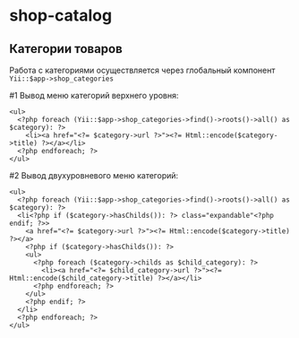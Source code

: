 # shop-catalog

## Категории товаров

Работа с категориями осуществляется через глобальный компонент `Yii::$app->shop_categories`

#1 Вывод меню категорий верхнего уровня:
```
<ul>
  <?php foreach (Yii::$app->shop_categories->find()->roots()->all() as $category): ?>
    <li><a href="<?= $category->url ?>"><?= Html::encode($category->title) ?></a></li>
  <?php endforeach; ?>
</ul>
```

#2 Вывод двухуровневого меню категорий:
```
<ul>
  <?php foreach (Yii::$app->shop_categories->find()->roots()->all() as $category): ?>
  <li<?php if ($category->hasChilds()): ?> class="expandable"<?php endif; ?>>
    <a href="<?= $category->url ?>"><?= Html::encode($category->title) ?></a>
    <?php if ($category->hasChilds()): ?>
    <ul>
      <?php foreach ($category->childs as $child_category): ?>
        <li><a href="<?= $child_category->url ?>"><?= Html::encode($child_category->title) ?></a></li>
      <?php endforeach; ?>
    </ul>
    <?php endif; ?>
  </li>
  <?php endforeach; ?>
</ul>
```
